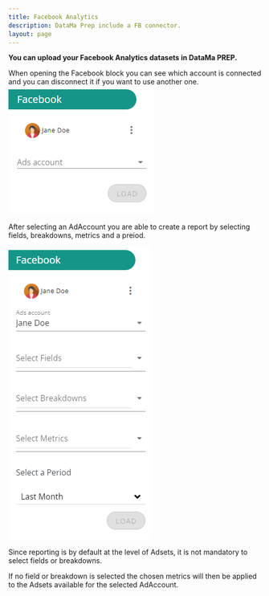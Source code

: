 ```yaml
---
title: Facebook Analytics
description: DataMa Prep include a FB connector.
layout: page
---
```


**You can upload your Facebook Analytics datasets in DataMa PREP.**


When opening the Facebook block you can see which account is connected and you can disconnect it if you want to use another one.
![FB1](images/FB1.png)

After selecting an AdAccount you are able to create a report by selecting fields, breakdowns, metrics and a preiod.

![FB2](images/FB2.png)

Since reporting is by default at the level of Adsets, it is not mandatory to select fields or breakdowns.

If no field or breakdown is selected the chosen metrics will then be applied to the Adsets available for the selected AdAccount.